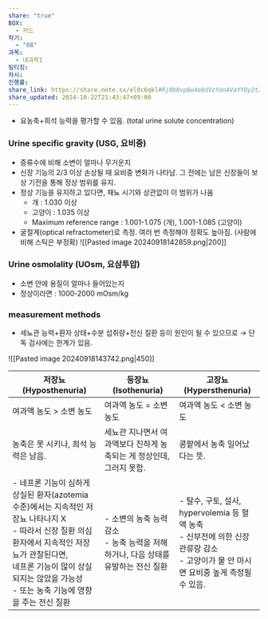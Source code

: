 ```yaml
---
share: "true"
BOX:
  - 카드
학기:
  - "08"
과목:
  - 내과학1
팀티칭: 
차시: 
진행률: 
share_link: https://share.note.sx/el0c6qkl#Rj0b8vp6w4e8dVzYonAVaYYOy2tJMn2SuxoXtfJmqQg
share_updated: 2024-10-22T21:43:47+09:00
---
```


- 요농축+희석 능력을 평가할 수 있음. (total urine solute concentration)

### Urine specific gravity (USG, 요비중)

- 증류수에 비해 소변이 얼마나 무거운지
- 신장 기능의 2/3 이상 손상될 때 요비중 변화가 나타남. 그 전에는 남은 신장들이 보상 기전을 통해 정상 범위를 유지.
- 정상 기능을 유지하고 있다면, 채뇨 시기와 상관없이 이 범위가 나옴
	- 개 : 1.030 이상
	- 고양이 : 1.035 이상
	- Maximum reference range : 1.001-1.075 (개), 1.001-1.085 (고양이)
- 굴절계(optical refractometer)로 측정. 여러 번 측정해야 정확도 높아짐. (사람에 비해 스틱은 부정확)
  ![[Pasted image 20240918142859.png|200]]

### Urine osmolality (UOsm, 요삼투압)

- 소변 안에 용질이 얼마나 들어있는지
- 정상이라면 : 1000-2000 mOsm/kg

### measurement methods

- 세뇨관 능력+환자 상태+수분 섭취량+전신 질환 등이 원인이 될 수 있으므로 → 단독 검사에는 한계가 있음.

![[Pasted image 20240918143742.png|450]]

| 저장뇨<br>(Hyposthenuria)                                                                                                                                 | 등장뇨<br>(Isothenuria)                                | 고장뇨<br>(Hypersthenuria)                                                                      |
| ------------------------------------------------------------------------------------------------------------------------------------------------------ | --------------------------------------------------- | -------------------------------------------------------------------------------------------- |
| 여과액 농도 > 소변 농도                                                                                                                                         | 여과액 농도 = 소변 농도                                      | 여과액 농도 < 소변 농도                                                                               |
| 농축은 못 시키나, 희석 능력은 남음.                                                                                                                                  | 세뇨관 지나면서 여과액보다 진하게 농축되는 게 정상인데, 그러지 못함.             | 콩팥에서 농축 일어났다는 뜻.                                                                             |
| - 네프론 기능이 심하게 상실된 환자(azotemia 수준)에서는 지속적인 저장뇨 나타나지 X<br>- 따라서 신장 질환 의심 환자에서 지속적인 저장뇨가 관찰된다면,<br>  네프론 기능이 많이 상실되지는 않았을 가능성<br>- 또는 농축 기능에 영향을 주는 전신 질환 | - 소변의 농축 능력 감소<br>- 농축 능력을 저해하거나, 다음 상태를 유발하는 전신 질환 | - 탈수, 구토, 설사, hypervolemia 등 혈액 농축<br>- 신부전에 의한 신장 관류랑 감소<br>- 고양이가 물 안 마시면 요비중 높게 측정될 수 있음. |
